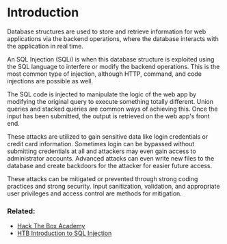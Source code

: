 # Introduction

Database structures are used to store and retrieve information for web applications via the backend operations, where the database interacts with the application in real time.

An SQL Injection (SQLi) is when this database structure is exploited using the SQL language to interfere or modify the backend operations. This is the most common type of injection, although HTTP, command, and code injections are possible as well.

The SQL code is injected to manipulate the logic of the web app by modifying the original query to execute something totally different. Union queries and stacked queries are common ways of achieving this. Once the input has been submitted, the output is retrieved on the web app's front end.

These attacks are utilized to gain sensitive data like login credentials or credit card information. Sometimes login can be bypassed without submitting credentials at all and attackers may even gain access to administrator accounts. Advanced attacks can even write new files to the database and create backdoors for the attacker for easier future access.

These attacks can be mitigated or prevented through strong coding practices and strong security. Input sanitization, validation, and appropriate user privileges and access control are methods for mitigation.


### Related:
- [Hack The Box Academy](https://academy.hackthebox.com/ "Hack The Box Academy Home page")
- [HTB Introduction to SQL Injection](https://academy.hackthebox.com/module/33/section/177 "Intro to SQL Injection")